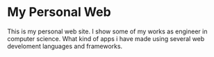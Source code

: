 # My Personal Web
This is my personal web site. I show some of my works as engineer in computer science. What kind of apps i have made using several
web develoment languages and frameworks.
